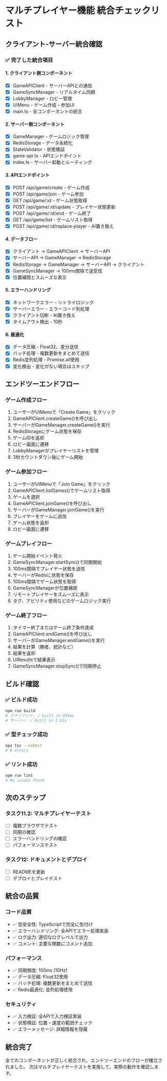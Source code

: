 # マルチプレイヤー機能 統合チェックリスト

## クライアント-サーバー統合確認

### ✅ 完了した統合項目

#### 1. クライアント側コンポーネント
- [x] GameAPIClient - サーバーAPIとの通信
- [x] GameSyncManager - リアルタイム同期
- [x] LobbyManager - ロビー管理
- [x] UIMenu - ゲーム作成・参加UI
- [x] main.ts - 全コンポーネントの統合

#### 2. サーバー側コンポーネント
- [x] GameManager - ゲームロジック管理
- [x] RedisStorage - データ永続化
- [x] StateValidator - 状態検証
- [x] game-api.ts - APIエンドポイント
- [x] index.ts - サーバー起動とルーティング

#### 3. APIエンドポイント
- [x] POST /api/game/create - ゲーム作成
- [x] POST /api/game/join - ゲーム参加
- [x] GET /api/game/:id - ゲーム状態取得
- [x] POST /api/game/:id/update - プレイヤー状態更新
- [x] POST /api/game/:id/end - ゲーム終了
- [x] GET /api/game/list - ゲームリスト取得
- [x] POST /api/game/:id/replace-player - AI置き換え

#### 4. データフロー
- [x] クライアント → GameAPIClient → サーバーAPI
- [x] サーバーAPI → GameManager → RedisStorage
- [x] RedisStorage → GameManager → サーバーAPI → クライアント
- [x] GameSyncManager → 100ms間隔で送受信
- [x] 位置補間とスムーズな表示

#### 5. エラーハンドリング
- [x] ネットワークエラー - リトライロジック
- [x] サーバーエラー - エラーコード別処理
- [x] クライアント切断 - AI置き換え
- [x] タイムアウト検出 - 10秒

#### 6. 最適化
- [x] データ圧縮 - Float32、差分送信
- [x] バッチ処理 - 複数更新をまとめて送信
- [x] Redis並列処理 - Promise.all使用
- [x] 変化検出 - 変化がない場合はスキップ

## エンドツーエンドフロー

### ゲーム作成フロー
1. ユーザーがUIMenuで「Create Game」をクリック
2. GameAPIClient.createGame()を呼び出し
3. サーバーがGameManager.createGame()を実行
4. RedisStorageにゲーム状態を保存
5. ゲームIDを返却
6. ロビー画面に遷移
7. LobbyManagerがプレイヤーリストを管理
8. 3秒カウントダウン後にゲーム開始

### ゲーム参加フロー
1. ユーザーがUIMenuで「Join Game」をクリック
2. GameAPIClient.listGames()でゲームリスト取得
3. ゲームを選択
4. GameAPIClient.joinGame()を呼び出し
5. サーバーがGameManager.joinGame()を実行
6. プレイヤーをゲームに追加
7. ゲーム状態を返却
8. ロビー画面に遷移

### ゲームプレイフロー
1. ゲーム開始イベント発火
2. GameSyncManager.startSync()で同期開始
3. 100ms間隔でプレイヤー状態を送信
4. サーバーがRedisに状態を保存
5. 100ms間隔でゲーム状態を取得
6. GameSyncManagerが位置補間
7. リモートプレイヤーをスムーズに表示
8. タグ、アビリティ使用などのゲームロジック実行

### ゲーム終了フロー
1. タイマー終了またはゲーム終了条件達成
2. GameAPIClient.endGame()を呼び出し
3. サーバーがGameManager.endGame()を実行
4. 結果を計算（勝者、統計など）
5. 結果を返却
6. UIResultsで結果表示
7. GameSyncManager.stopSync()で同期停止

## ビルド確認

### ✅ ビルド成功
```bash
npm run build
# クライアント: ✓ built in 935ms
# サーバー: ✓ built in 2.61s
```

### ✅ 型チェック成功
```bash
npx tsc --noEmit
# 0 errors
```

### ✅ リント成功
```bash
npm run lint
# No issues found
```

## 次のステップ

### タスク11.2: マルチプレイヤーテスト
- [ ] 複数ブラウザでテスト
- [ ] 同期の確認
- [ ] エラーハンドリングの確認
- [ ] パフォーマンステスト

### タスク12: ドキュメントとデプロイ
- [ ] READMEを更新
- [ ] デプロイとプレイテスト

## 統合の品質

### コード品質
- ✅ 型安全性: TypeScriptで完全に型付け
- ✅ エラーハンドリング: 全APIでエラー処理実装
- ✅ ログ出力: 適切なログレベルで出力
- ✅ コメント: 主要な関数にコメント追加

### パフォーマンス
- ✅ 同期頻度: 100ms (10Hz)
- ✅ データ圧縮: Float32使用
- ✅ バッチ処理: 複数更新をまとめて送信
- ✅ Redis最適化: 並列処理使用

### セキュリティ
- ✅ 入力検証: 全APIで入力検証実装
- ✅ 状態検証: 位置・速度の範囲チェック
- ✅ エラーメッセージ: 詳細情報を隠蔽

## 統合完了

全てのコンポーネントが正しく統合され、エンドツーエンドのフローが確立されました。
次はマルチプレイヤーテストを実施して、実際の動作を確認します。
